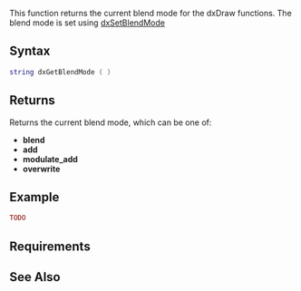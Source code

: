 This function returns the current blend mode for the dxDraw functions. The blend mode is set using [dxSetBlendMode](/docs/dxsetblendmode.md "wikilink")

Syntax
------

``` lua
string dxGetBlendMode ( )
```

Returns
-------

Returns the current blend mode, which can be one of:

-   **blend**
-   **add**
-   **modulate\_add**
-   **overwrite**

Example
-------

``` lua
TODO
```

Requirements
------------

See Also
--------
